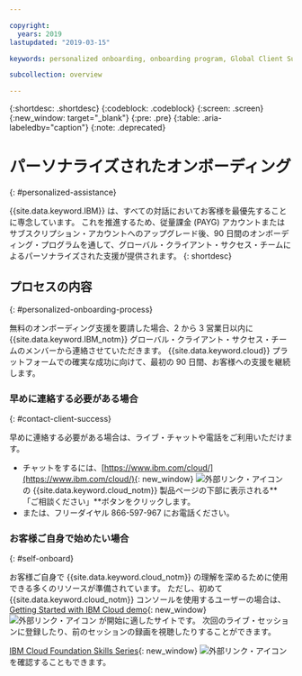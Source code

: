 ```yaml
---

copyright:
  years: 2019
lastupdated: "2019-03-15"

keywords: personalized onboarding, onboarding program, Global Client Success

subcollection: overview

---
```


{:shortdesc: .shortdesc}
{:codeblock: .codeblock}
{:screen: .screen}
{:new_window: target="_blank"}
{:pre: .pre}
{:table: .aria-labeledby="caption"}
{:note: .deprecated}


# パーソナライズされたオンボーディング
{: #personalized-assistance}

{{site.data.keyword.IBM}} は、すべての対話においてお客様を最優先することに専念しています。 これを推進するため、従量課金 (PAYG) アカウントまたはサブスクリプション・アカウントへのアップグレード後、90 日間のオンボーディング・プログラムを通して、グローバル・クライアント・サクセス・チームによるパーソナライズされた支援が提供されます。
{: shortdesc}

## プロセスの内容
{: #personalized-onboarding-process}

無料のオンボーディング支援を要請した場合、2 から 3 営業日以内に {{site.data.keyword.IBM_notm}} グローバル・クライアント・サクセス・チームのメンバーから連絡させていただきます。 {{site.data.keyword.cloud}} プラットフォームでの確実な成功に向けて、最初の 90 日間、お客様への支援を継続します。

### 早めに連絡する必要がある場合
{: #contact-client-success}

早めに連絡する必要がある場合は、ライブ・チャットや電話をご利用いただけます。 

* チャットをするには、[https://www.ibm.com/cloud/](https://www.ibm.com/cloud/){: new_window} ![外部リンク・アイコン](../icons/launch-glyph.svg "外部リンク・アイコン") の {{site.data.keyword.cloud_notm}} 製品ページの下部に表示される**「ご相談ください」**ボタンをクリックします。
* または、フリーダイヤル 866-597-967 にお電話ください。

### お客様ご自身で始めたい場合
{: #self-onboard}

お客様ご自身で {{site.data.keyword.cloud_notm}} の理解を深めるために使用できる多くのリソースが準備されています。 ただし、初めて {{site.data.keyword.cloud_notm}} コンソールを使用するユーザーの場合は、[Getting Started with IBM Cloud demo](https://register.gotowebinar.com/rt/59027010652048207380){: new_window} ![外部リンク・アイコン](../icons/launch-glyph.svg "外部リンク・アイコン") が開始に適したサイトです。 次回のライブ・セッションに登録したり、前のセッションの録画を視聴したりすることができます。 

[IBM Cloud Foundation Skills Series](https://www.youtube.com/playlist?list=PLmesOgYt3nKCfsXqx-A5k1bP7t146U4rz){: new_window} ![外部リンク・アイコン](../icons/launch-glyph.svg "外部リンク・アイコン") を確認することもできます。
